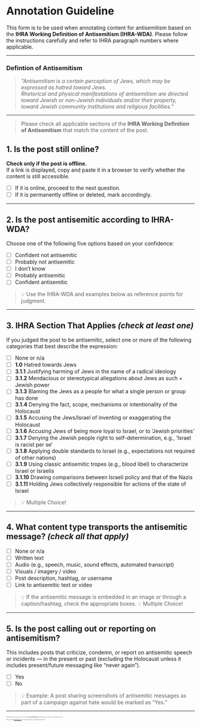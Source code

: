 # Annotation Guideline

This form is to be used when annotating content for antisemitism based on the **IHRA Working Definition of Antisemitism (IHRA-WDA)**. Please follow the instructions carefully and refer to IHRA paragraph numbers where applicable.

---
### Defintion of Antisemitism

> _"Antisemitism is a certain perception of Jews, which may be expressed as hatred toward Jews.  
> Rhetorical and physical manifestations of antisemitism are directed toward Jewish or non-Jewish individuals and/or their property, toward Jewish community institutions and religious facilities."_  
---

> Please check all applicable sections of the **IHRA Working Definition of Antisemitism** that match the content of the post.

## 1. Is the post still online?

**Check only if the post is offline.**  
If a link is displayed, copy and paste it in a browser to verify whether the content is still accessible.

- [ ] If it is online, proceed to the next question.  
- [ ] If it is permanently offline or deleted, mark accordingly.

---

## 2. Is the post antisemitic according to IHRA-WDA?

Choose one of the following five options based on your confidence:

- [ ] Confident not antisemitic  
- [ ] Probably not antisemitic  
- [ ] I don’t know  
- [ ] Probably antisemitic  
- [ ] Confident antisemitic

> 💡 Use the IHRA-WDA and examples below as reference points for judgment.

---

## 3. IHRA Section That Applies  *(check at least one)*

If you judged the post to be antisemitic, select one or more of the following categories that best describe the expression:

- [ ] None or n/a  
- [ ] **1.0** Hatred towards Jews  
- [ ] **3.1.1** Justifying harming of Jews in the name of a radical ideology  
- [ ] **3.1.2** Mendacious or stereotypical allegations about Jews as such + Jewish power  
- [ ] **3.1.3** Blaming the Jews as a people for what a single person or group has done  
- [ ] **3.1.4** Denying the fact, scope, mechanisms or intentionality of the Holocaust  
- [ ] **3.1.5** Accusing the Jews/Israel of inventing or exaggerating the Holocaust  
- [ ] **3.1.6** Accusing Jews of being more loyal to Israel, or to ‘Jewish priorities’  
- [ ] **3.1.7** Denying the Jewish people right to self-determination, e.g., ‘Israel is racist per se’  
- [ ] **3.1.8** Applying double standards to Israel (e.g., expectations not required of other nations)  
- [ ] **3.1.9** Using classic antisemitic tropes (e.g., blood libel) to characterize Israel or Israelis  
- [ ] **3.1.10** Drawing comparisons between Israeli policy and that of the Nazis  
- [ ] **3.1.11** Holding Jews collectively responsible for actions of the state of Israel

> 💡 Multiple Choice!
---

## 4. What content type transports the antisemitic message? *(check all that apply)*

- [ ] None or n/a  
- [ ] Written text  
- [ ] Audio (e.g., speech, music, sound effects, automated transcript)  
- [ ] Visuals / imagery / video  
- [ ] Post description, hashtag, or username  
- [ ] Link to antisemitic text or video

> 💡 If the antisemitic message is embedded in an image or through a caption/hashtag, check the appropriate boxes.
> 💡 Multiple Choice!

---

## 5. Is the post calling out or reporting on antisemitism?

This includes posts that criticize, condemn, or report on antisemitic speech or incidents — in the present or past (excluding the Holocaust unless it includes present/future messaging like “never again”).

- [ ] Yes  
- [ ] No

> 💡 Example: A post sharing screenshots of antisemitic messages as part of a campaign against hate would be marked as “Yes.”
---

<div style="font-size: 0.2em; color: #555; margin-top: 2em;">
  <p>
    All materials in this repository were created by <strong>Daniel Miehling</strong> (Indiana University / ISCA), unless otherwise noted.
  </p>
  <p>
    Please contact <a href="mailto:damieh@iu.edu">damieh@iu.edu</a> for reuse permissions or collaboration inquiries.
  </p>
</div>
